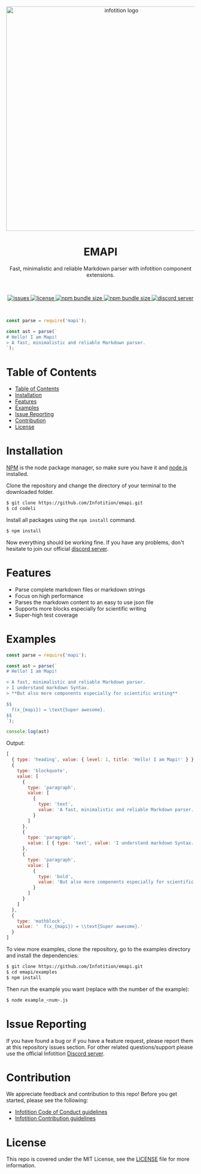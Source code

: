 <div align="center">
	<br />
	<p>
		<a href="http://infotition.de">
			<img src="https://imgur.com/97bMQWK.png" width=600px alt="infotition logo" />
		</a>
	</p>
	<h1>EMAPI</h1>
	<p>Fast, minimalistic and reliable Markdown parser with infotition component extensions.</p>
	<br>
	<p>
		<a href="https://github.com/Infotition/mapi/issues" title="github issues">
			<img alt="issues" src="https://img.shields.io/github/issues/Infotition/emapi">
		</a>
		<a href="https://github.com/Infotition/emapi/blob/main/LICENSE" title="license">
			<img src="https://img.shields.io/github/license/Infotition/emapi" alt="license" />
		</a>
    <a href="https://www.npmjs.com/package/emapi" title="npm package">
      <img alt="npm bundle size" src="https://img.shields.io/npm/v/emapi">
    </a>
    <a href="https://www.npmjs.com/package/emapi" title="npm package">
      <img alt="npm bundle size" src="https://img.shields.io/bundlephobia/min/emapi">
    </a>
		<a href="https://discord.gg/NpxrDGYDwV" title="discord">
			<img src="https://img.shields.io/discord/792139920260464670?color=7289da&logo=discord&logoColor=white" alt="discord server" />
		</a>
	</p>
	<br>
</div>

```javascript
const parse = require('mapi');

const ast = parse(`
# Hello! I am Mapi!
> A fast, minimalistic and reliable Markdown parser.
`);
```

# Table of Contents

- [Table of Contents](#table-of-contents)
- [Installation](#installation)
- [Features](#features)
- [Examples](#examples)
- [Issue Reporting](#issue-reporting)
- [Contribution](#contribution)
- [License](#license)

# Installation

[NPM](https://www.npmjs.com) is the node package manager, so make sure you have it and [node.js](https://nodejs.org/en/download/) installed.

Clone the repository and change the directory of your terminal to the downloaded folder.
```bash
$ git clone https://github.com/Infotition/emapi.git
$ cd codeli
```

Install all packages using the `npm install` command.
```bash
$ npm install
```

Now everything should be working fine. If you have any problems, don't hesitate to join our official [discord server](https://discord.gg/NpxrDGYDwV).

# Features

- Parse complete markdown files or markdown strings
- Focus on high performance
- Parses the markdown content to an easy to use json file
- Supports more blocks especially for scientific writing
- Super-high test coverage

# Examples

```javascript
const parse = require('mapi');

const ast = parse(`
# Hello! I am Mapi!

> A fast, minimalistic and reliable Markdown parser.
> I understand markdown Syntax.
> **But also more components especially for scientific writing**

$$
  f(x_{mapi}) = \text{Super awesome}.
$$
`);

console.log(ast)
```

Output:

```javascript
[
  { type: 'heading', value: { level: 1, title: 'Hello! I am Mapi!' } },
  {
    type: 'blockquote',
    value: [
      {
        type: 'paragraph',
        value: [
          {
            type: 'text',
            value: 'A fast, minimalistic and reliable Markdown parser.'
          }
        ]
      },
      {
        type: 'paragraph',
        value: [ { type: 'text', value: 'I understand markdown Syntax.' } ]
      },
      {
        type: 'paragraph',
        value: [
          {
            type: 'bold',
            value: 'But also more components especially for scientific writing'
          }
        ]
      }
    ]
  },
  {
    type: 'mathblock',
    value: '  f(x_{mapi}) = \\text{Super awesome}.'
  }
]
```

To view more examples, clone the repository, go to the examples directory and install the dependencies:

```bash
$ git clone https://github.com/Infotition/emapi.git
$ cd emapi/examples
$ npm install
```

Then run the example you want (replace <num> with the number of the example):

```bash
$ node example_<num>.js
```

# Issue Reporting

If you have found a bug or if you have a feature request, please report them at this repository issues section. For other related questions/support please use the official Infotition [Discord server](https://discord.gg/NpxrDGYDwV).

# Contribution

We appreciate feedback and contribution to this repo! Before you get started, please see the following:

- [Infotition Code of Conduct guidelines](https://github.com/Infotition/emapi/blob/main/.github/CODE_OF_CONDUCT.md)
- [Infotition Contribution guidelines](https://github.com/Infotition/emapi/blob/main/.github/CONTRIBUTING.md)

# License

This repo is covered under the MIT License, see the [LICENSE](https://github.com/Infotition/emapi/blob/main/LICENSE) file for more information.
